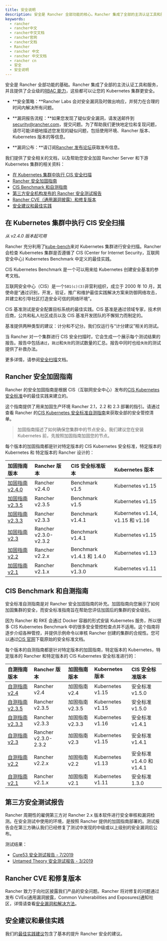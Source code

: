 ```yaml
---
title: 安全说明
description: 安全是 Rancher 全部功能的核心。Rancher 集成了全部的主流认证工具和服务，并且提供了企业级的RBAC 能力，可以让您的 Kubernetes 集群更安全。安全策略：Rancher Labs 会对安全漏洞及时做出响应，并努力在合理的时间内解决所有问题。漏洞报告流程：如果您发现了疑似安全漏洞，请发送邮件到security@rancher.com提交可能的安全漏洞。为了帮助我们更快地定位和复现问题，请尽可能详细地描述您发现的疑似问题，包括使用环境、Rancher 版本、Kubernetes 版本的等信息。漏洞公布：请订阅Rancher 发布论坛获取发布信息。我们提供了安全相关的文档，以及帮助您安全加固 Rancher Server 和下游 Kubernetes 集群的相关资料。
keywords:
  - rancher
  - rancher中文
  - rancher中文文档
  - rancher官网
  - rancher文档
  - Rancher
  - rancher 中文
  - rancher 中文文档
  - rancher cn
  - 安全
  - 安全说明
---
```


安全是 Rancher 全部功能的基础。Rancher 集成了全部的主流认证工具和服务，并且提供了企业级的[RBAC 能力](/docs/rancher2/admin-settings/rbac/_index)，这些都可以让您的 Kubernetes 集群更安全。

- **安全策略：**Rancher Labs 会对安全漏洞及时做出响应，并努力在合理的时间内解决所有问题。

- **漏洞报告流程：**如果您发现了疑似安全漏洞，请发送邮件到<a href="mailto:security@rancher.com">security@rancher.com</a>，提交问题。为了帮助我们更快地定位和复现问题，请尽可能详细地描述您发现的疑似问题，包括使用环境、Rancher 版本、Kubernetes 版本的等信息。

- **漏洞公布：**请订阅<a href="https://forums.rancher.com/c/announcements">Rancher 发布论坛</a>获取发布信息。

我们提供了安全相关的文档，以及帮助您安全加固 Rancher Server 和下游 Kubernetes 集群的相关资料：

- [在 Kubernetes 集群中执行 CIS 安全扫描](#在-kubernetes-集群中执行-cis-安全扫描)
- [Rancher 安全加固指南](#rancher-安全加固指南)
- [CIS Benchmark 和自测指南](#cis-benchmark-和自测指南)
- [第三方安全机构发布的 Rancher 安全测试报告](#第三方安全测试报告)
- [Rancher CVE（通用漏洞披露）和修复版本](#rancher-cve-和修复版本)
- [安全建议和最佳实践](#安全建议和最佳实践)

## 在 Kubernetes 集群中执行 CIS 安全扫描

_从 v2.4.0 版本起可用_

Rancher 充分利用了[kube-bench](https://github.com/aquasecurity/kube-bench)来对 Kubernetes 集群进行安全扫描。Rancher 会检查 Kubernetes 集群是否遵循了 CIS (Center for Internet Security，互联网安全中心) Kubernetes Benchmark 中定义的最佳实践。

CIS Kubernetes Benchmark 是一个可以用来给 Kubernetes 创建安全基准的参考文档。

互联网安全中心（CIS）是一个`501(c)(3)`非营利组织，成立于 2000 年 10 月，其使命是“通过识别，开发，验证，推广和维护最佳实践解决方案来防御网络攻击，并建立和引导社区打造安全可信的网络环境”。

CIS 基准测试是安全配置目标系统的最佳实践。CIS 基准是通过领域专家，技术供应商，公共和私人社区成员以及 CIS 基准开发团队的不懈努力而制定的。

基准提供两种类型的建议：计分和不记分。我们仅运行与“计分建议”相关的测试。

当 Rancher 对一个集群进行 CIS 安全扫描时，它会生成一个展示每个测试结果的报告。报告中包括`通过`，`跳过`和`失败`的测试数量的汇总。报告中同时也给`失败`的测试提供了补救办法。

更多详情，请参阅[安全扫描](/docs/rancher2/security/security-scan/_index)文档。

## Rancher 安全加固指南

Rancher 的安全加固指南是根据 CIS（互联网安全中心）发布的<a href="https://www.cisecurity.org/benchmark/kubernetes/" target="_blank">CIS Kubernetes 安全标准</a>中的最佳实践来建立的。

这个指南提供了用来加固生产环境 Rancher 2.1，2.2 和 2.3 部署的指引。请通过查看 Rancher 的[CIS Kubernetes 安全标准自测指南](#cis-benchmark-和自测指南)来获取全部的安全管控清单。

> 加固指南描述了如何确保您集群中的节点安全。我们建议您在安装 Kubernetes 前，先按照加固指南加固您的节点。

每个版本的加固指南都是针对特定版本的 CIS Kubernetes 安全标准，特定版本的 Kubernetes 和 特定版本的 Rancher 设计的：

| 加固指南版本                                                                          | Rancher 版本          | CIS 安全标准版本          | Kubernetes 版本                  |
| :------------------------------------------------------------------------------------ | :-------------------- | :------------------------ | :------------------------------- |
| [加固指南 v2.4.0](/docs/rancher2/security/rancher-2.4/hardening-2.4/_index)           | Rancher v2.4.0        | Benchmark v1.5            | Kubernetes v1.15                 |
| [加固指南 v2.3.5](/docs/rancher2/security/rancher-2.3.x/2.3.5/hardening-2.3.5/_index) | Rancher v2.3.5        | Benchmark v1.5            | Kubernetes v1.15                 |
| [加固指南 v2.3.3](/docs/rancher2/security/rancher-2.3.x/2.3.3/hardening-2.3.3/_index) | Rancher v2.3.3        | Benchmark v1.4.1          | Kubernetes v1.14, v1.15 和 v1.16 |
| [加固指南 v2.3](/docs/rancher2/security/rancher-2.3.x/2.3.0/hardening-2.3/_index)     | Rancher v2.3.0-v2.3.2 | Benchmark v1.4.1          | Kubernetes v1.15                 |
| [加固指南 v2.2](/docs/rancher2/security/rancher-2.2/hardening-2.2/_index)             | Rancher v2.2.x        | Benchmark v1.4.1 和 1.4.0 | Kubernetes v1.13                 |
| [加固指南 v2.1](/docs/rancher2/security/rancher-2.1/hardening-2.1/_index)             | Rancher v2.1.x        | Benchmark v1.3.0          | Kubernetes v1.11                 |

## CIS Benchmark 和自测指南

安全标准自测指南是对 Rancher 安全加固指南的补充。加固指南向您展示了如何加固集群的安全，而安全标准指南旨在帮助您评估加固后的集群的安全级别。

因为 Rancher 和 RKE 会通过 Docker 容器的形式安装 Kubernetes 服务，所以很多 CIS Kubernetes Benchmark 中的很多安全管控检查点并不适用。这个指南将逐步介绍各种管控，并提供示例命令以审核 Rancher 创建的集群的合规性。您可以通过[CIS 官网](https://www.cisecurity.org/benchmark/kubernetes/)下载原始的安全标准文档。

每个版本的自测指南都是针对特定版本的加固指南，特定版本的 Kubernetes，特定版本的 Rancher 和特定版本的 CIS Kubernetes 安全标准进行的：

| 自测指南版本                                                                          | Rancher 版本         | 加固指南版本    | Kubernetes 版本  | CIS 安全标准版本          |
| :------------------------------------------------------------------------------------ | :------------------- | :-------------- | :--------------- | :------------------------ |
| [自测指南 v2.4](/docs/rancher2/security/rancher-2.4/benchmark-2.4/_index)             | Rancher v2.4         | 加固指南 v2.4   | Kubernetes v1.15 | 安全标准 v1.5.0           |
| [自测指南 v2.3.5](/docs/rancher2/security/rancher-2.3.x/2.3.5/benchmark-2.3.5/_index) | Rancher v2.3.5       | 加固指南 v2.3.5 | Kubernetes v1.15 | 安全标准 v1.5.0           |
| [自测指南 v2.3.3](/docs/rancher2/security/rancher-2.3.x/2.3.3/benchmark-2.3.3/_index) | Rancher v2.3.3       | 加固指南 v2.3.3 | Kubernetes v1.16 | 安全标准 v1.4.1           |
| [自测指南 v2.3](/docs/rancher2/security/rancher-2.3.x/2.3.0/benchmark-2.3/_index)     | Rancher v2.3.0-2.3.2 | 加固指南 v2.3   | Kubernetes v1.15 | 安全标准 v1.4.1           |
| [自测指南 v2.2](/docs/rancher2/security/rancher-2.2/benchmark-2.2/_index)             | Rancher v2.2.x       | 加固指南 v2.2   | Kubernetes v1.13 | 安全标准 v1.4.0 和 v1.4.1 |
| [自测指南 v2.1](/docs/rancher2/security/rancher-2.1/benchmark-2.1/_index)             | Rancher v2.1.x       | 加固指南 v2.1   | Kubernetes v1.11 | 安全标准 1.3.0            |

## 第三方安全测试报告

Rancher 周期性的雇佣第三方对 Rancher 2.x 版本软件进行安全审核和漏洞检测。在安全测试中使用的环境，是按照 Rancher 提供的加固指南部署的。测试报告会在第三方确认我们已经修复了测试中发现的中级或以上级别的安全漏洞后公布。

测试结果：

- [Cure53 安全测试报告 - 7/2019](https://releases.rancher.com/documents/security/pen-tests/2019/RAN-01-cure53-report.final.pdf)
- [Untamed Theory 安全测试报告 - 3/2019](https://releases.rancher.com/documents/security/pen-tests/2019/UntamedTheory-Rancher_SecurityAssessment-20190712_v5.pdf)

## Rancher CVE 和修复版本

Rancher 致力于向社区披露我们产品的安全问题。Rancher 将对修复的问题通过发布 CVEs(通用漏洞披露，Common Vulnerabilities and Exposures)通知社区，详情请查看[安全漏洞和解决方法](/docs/rancher2/security/cve/_index)。

## 安全建议和最佳实践

我们的[最佳实践建议](/docs/rancher2/best-practices/2.0-2.4/management/_index)包含了基本的提升 Rancher 安全的建议。
